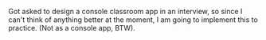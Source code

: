 Got asked to design a console classroom app in an interview, so since I can't think of anything better at the moment, I am going to implement this to practice. (Not as a console app, BTW).
